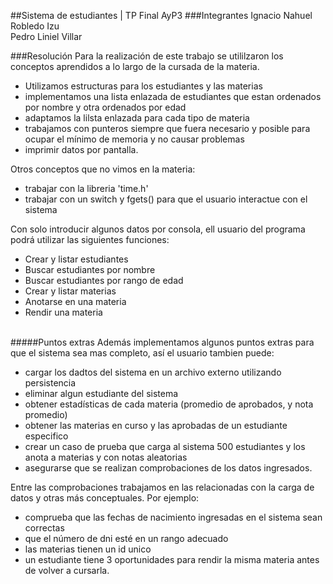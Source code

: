 ##Sistema de estudiantes | TP Final AyP3
###Integrantes
Ignacio Nahuel Robledo Izu<br>
Pedro Liniel Villar

###Resolución
Para la realización de este trabajo se utililzaron los conceptos aprendidos
a lo largo de la cursada de la materia.
* Utilizamos estructuras para
los estudiantes y las materias
* implementamos una lista enlazada de estudiantes
que estan ordenados por nombre y otra ordenados por edad
* adaptamos la lilsta enlazada para cada tipo de materia
* trabajamos con punteros siempre que fuera necesario y posible para ocupar el
mínimo de memoria y no causar problemas
* imprimir datos por pantalla.

Otros conceptos que no vimos en la materia:
* trabajar con la libreria 'time.h'
* trabajar con un switch y fgets() para que el usuario interactue 
con el sistema

Con solo introducir algunos datos por consola, ell usuario del programa
podrá utilizar las siguientes funciones:
* Crear y listar estudiantes
* Buscar estudiantes por nombre
* Buscar estudiantes por rango de edad
* Crear y listar materias
* Anotarse en una materia
* Rendir una materia <br><br>

#####Puntos extras
Además implementamos algunos puntos extras para que el sistema sea mas completo,
así el usuario tambien puede:
* cargar los dadtos del sistema en un archivo externo utilizando persistencia
* eliminar algun estudiante del sistema
* obtener estadísticas de cada materia (promedio de aprobados, y
nota promedio)
* obtener las materias en curso y las aprobadas de un estudiante especifico
* crear un caso de prueba que carga al sistema 500 estudiantes y los anota a
materias y con notas aleatorias
* asegurarse que se realizan comprobaciones de los datos ingresados.

Entre las comprobaciones trabajamos en las relacionadas con la
carga de datos y otras más conceptuales. Por ejemplo:
* comprueba que las fechas de nacimiento ingresadas en el sistema sean correctas
* que el número de dni esté en un rango adecuado
* las materias tienen un id unico
* un estudiante tiene 3 oportunidades para rendir la misma materia antes de 
volver a cursarla.
